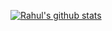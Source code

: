 [![Rahul's github stats](https://github-readme-stats.vercel.app/api?username=rahulmlokurte&show_icons=true)](https://github.com/anuraghazra/github-readme-stats)
